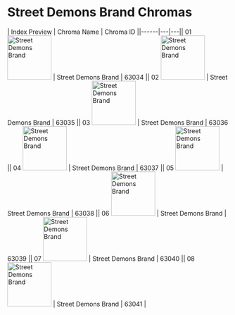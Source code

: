 # Street Demons Brand Chromas

| Index  Preview | Chroma Name | Chroma ID ||------|---|---|| 01  <img src='https://raw.communitydragon.org/latest/plugins/rcp-be-lol-game-data/global/default/v1/champion-chroma-images/63/63034.png' alt='Street Demons Brand' width='100'> | Street Demons Brand | 63034 || 02  <img src='https://raw.communitydragon.org/latest/plugins/rcp-be-lol-game-data/global/default/v1/champion-chroma-images/63/63035.png' alt='Street Demons Brand' width='100'> | Street Demons Brand | 63035 || 03  <img src='https://raw.communitydragon.org/latest/plugins/rcp-be-lol-game-data/global/default/v1/champion-chroma-images/63/63036.png' alt='Street Demons Brand' width='100'> | Street Demons Brand | 63036 || 04  <img src='https://raw.communitydragon.org/latest/plugins/rcp-be-lol-game-data/global/default/v1/champion-chroma-images/63/63037.png' alt='Street Demons Brand' width='100'> | Street Demons Brand | 63037 || 05  <img src='https://raw.communitydragon.org/latest/plugins/rcp-be-lol-game-data/global/default/v1/champion-chroma-images/63/63038.png' alt='Street Demons Brand' width='100'> | Street Demons Brand | 63038 || 06  <img src='https://raw.communitydragon.org/latest/plugins/rcp-be-lol-game-data/global/default/v1/champion-chroma-images/63/63039.png' alt='Street Demons Brand' width='100'> | Street Demons Brand | 63039 || 07  <img src='https://raw.communitydragon.org/latest/plugins/rcp-be-lol-game-data/global/default/v1/champion-chroma-images/63/63040.png' alt='Street Demons Brand' width='100'> | Street Demons Brand | 63040 || 08  <img src='https://raw.communitydragon.org/latest/plugins/rcp-be-lol-game-data/global/default/v1/champion-chroma-images/63/63041.png' alt='Street Demons Brand' width='100'> | Street Demons Brand | 63041 |